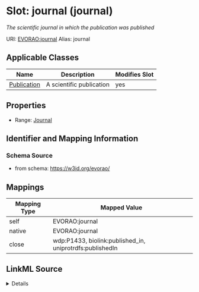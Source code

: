 

# Slot: journal (journal) 


_The scientific journal in which the publication was published_





URI: [EVORAO:journal](https://w3id.org/evorao/journal)
Alias: journal

<!-- no inheritance hierarchy -->





## Applicable Classes

| Name | Description | Modifies Slot |
| --- | --- | --- |
| [Publication](Publication.md) | A scientific publication |  yes  |







## Properties

* Range: [Journal](Journal.md)





## Identifier and Mapping Information







### Schema Source


* from schema: https://w3id.org/evorao/




## Mappings

| Mapping Type | Mapped Value |
| ---  | ---  |
| self | EVORAO:journal |
| native | EVORAO:journal |
| close | wdp:P1433, biolink:published_in, uniprotrdfs:publishedIn |




## LinkML Source

<details>
```yaml
name: journal
description: The scientific journal in which the publication was published
title: journal
from_schema: https://w3id.org/evorao/
close_mappings:
- wdp:P1433
- biolink:published_in
- uniprotrdfs:publishedIn
rank: 1000
alias: journal
domain_of:
- Publication
range: Journal
required: false
multivalued: false

```
</details>